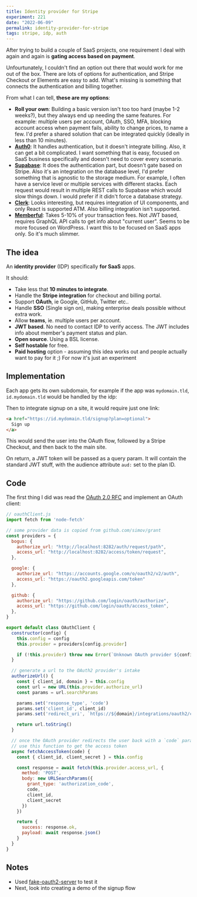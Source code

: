 ```yaml
---
title: Identity provider for Stripe
experiment: 221
date: "2022-06-09"
permalink: identity-provider-for-stripe
tags: stripe, idp, auth
---
```


After trying to build a couple of SaaS projects, one requirement I deal with again and again is **gating access based on payment**.

Unfourtunately, I couldn't find an option out there that would work for me out of the box. There are lots of options for authentication, and Stripe Checkout or Elements are easy to add. What's missing is something that connects the authentication and billing together.

From what I can tell, **these are my options**:

- **Roll your own**: Building a basic version isn't too too hard (maybe 1-2 weeks?), but they always end up needing the same features. For example: multiple users per account, OAuth, SSO, MFA, blocking account access when payment fails, ability to change prices, to name a few. I'd prefer a shared solution that can be integrated quickly (ideally in less than 10 minutes).
- **[Auth0](https://auth0.com)**: It handles authentication, but it doesn't integrate billing. Also, it can get a bit complicated. I want something that is easy, focused on SaaS business specifically and doesn't need to cover every scenario.
- **[Supabase](https://supabase.com)**: It does the authentication part, but doesn't gate based on Stripe. Also it's an integration on the database level, I'd prefer something that is agnostic to the storage medium. For example, I often have a service level or multiple services with different stacks. Each request would result in multiple REST calls to Supabase which would slow things down. I would prefer if it didn't force a database strategy.
- **[Clerk](https://clerk.dev)**: Looks interesting, but requires integration of UI components, and only React is supported ATM. Also billing integration isn't supported.
- **[Memberful](https://memberful.com)**: Takes 5-10% of your transaction fees. Not JWT based, requires GraphQL API calls to get info about "current user". Seems to be more focused on WordPress. I want this to be focused on SaaS apps only. So it's much slimmer.

## The idea

An **identity provider** (IDP) specifically **for SaaS** apps.

It should:

- Take less that **10 minutes to integrate**.
- Handle the **Stripe integration** for checkout and billing portal.
- Support **OAuth**, ie Google, GitHub, Twitter etc..
- Handle **SSO** (Single sign on), making enterprise deals possible without extra work.
- Allow **teams**, ie. multiple users per account.
- **JWT based**. No need to contact IDP to verify access. The JWT includes info about member's payment status and plan.
- **Open source**. Using a BSL license.
- **Self hostable** for free.
- **Paid hosting** option - assuming this idea works out and people actually want to pay for it ;) For now it's just an experiment

## Implementation

Each app gets its own subdomain, for example if the app was `mydomain.tld`, `id.mydomain.tld` would be handled by the idp:

Then to integrate signup on a site, it would require just one link:

```html
<a href="https://id.mydomain.tld/signup?plan=optional">
  Sign up
</a>
```

This would send the user into the OAuth flow, followed by a Stripe Checkout, and then back to the main site.

On return, a JWT token will be passed as a query param. It will contain the standard JWT stuff, with the audience attribute `aud:` set to the plan ID.

## Code

The first thing I did was read the [OAuth 2.0 RFC](https://datatracker.ietf.org/doc/html/rfc6749) and implement an OAuth client:

```javascript
// oauthClient.js
import fetch from 'node-fetch'

// some provider data is copied from github.com/simov/grant
const providers = {
  bogus: {
    authorize_url: "http://localhost:8282/auth/request/path",
    access_url: "http://localhost:8282/access/token/request",
  },

  google: {
    authorize_url: "https://accounts.google.com/o/oauth2/v2/auth",
    access_url: "https://oauth2.googleapis.com/token"
  },

  github: {
    authorize_url: "https://github.com/login/oauth/authorize",
    access_url: "https://github.com/login/oauth/access_token",
  },
}

export default class OAuthClient {
  constructor(config) {
    this.config = config
    this.provider = providers[config.provider]

    if (!this.provider) throw new Error(`Unknown OAuth provider ${config.provider}`)
  }

  // generate a url to the OAuth2 provider's intake
  authorizeUrl() {
    const { client_id, domain } = this.config
    const url = new URL(this.provider.authorize_url)
    const params = url.searchParams

    params.set('response_type', 'code')
    params.set('client_id', client_id)
    params.set('redirect_uri', `https://${domain}/integrations/oauth2/callback`)

    return url.toString()
  }

  // once the OAuth provider redirects the user back with a `code` param
  // use this function to get the access token
  async fetchAccessToken(code) {
    const { client_id, client_secret } = this.config

    const response = await fetch(this.provider.access_url, {
      method: 'POST',
      body: new URLSearchParams({
        grant_type: 'authorization_code',
        code,
        client_id,
        client_secret
      })
    })

    return {
      success: response.ok,
      payload: await response.json()
    }
  }
}
```

## Notes

- Used [fake-oauth2-server](https://github.com/patientsknowbest/fake-oauth2-server) to test it
- Next, look into creating a demo of the signup flow
